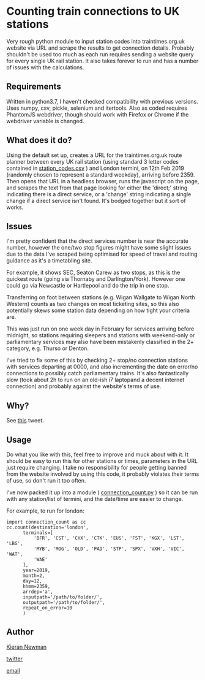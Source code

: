 # Counting train connections to UK stations

Very rough python module to input station codes into traintimes.org.uk website via URL and scrape the results to get connection details.
Probably shouldn't be used too much as each run requires sending a website query for every single UK rail station.
It also takes forever to run and has a number of issues with the calculations.

## Requirements

Written in python3.7, I haven't checked compatibility with previous versions.
Uses numpy, csv, pickle, selenium and itertools. Also as coded requires PhantomJS webdriver, though should work with Firefox or Chrome if the webdriver variable is changed.

## What does it do?

Using the default set up, creates a URL for the traintimes.org.uk route planner between every UK rail station (using standard 3 letter codes contained in [station_codes.csv](station_codes.csv) ) and London termini, on 12th Feb 2019 (randomly chosen to represent a standard weekday), arriving before 2359. Then opens that URL in a headless browser, runs the javascript on the page, and scrapes the text from that page looking for either the 'direct;' string indicating there is a direct service, or a 'change</a>' string indicating a single change if a direct service isn't found. It's bodged together but it sort of works.

## Issues
I'm pretty confident that the direct services number is near the accurate number, however the one/two stop figures might have some slight issues due to the data I've scraped being optimised for speed of travel and routing guidance as it's a timetabling site.

For example, it shows SEC, Seaton Carew as two stops, as this is the quickest route (going via Thornaby and Darlington/York). However one could go via Newcastle or Hartlepool and do the trip in one stop.

Transferring on foot between stations (e.g. Wigan Wallgate to Wigan North Western) counts as two changes on most ticketing sites, so this also potentially skews some station data depending on how tight your criteria are.

This was just run on one week day in February for services arriving before midnight, so stations requiring sleepers and stations with weekend-only or parliamentary services may also have been mistakenly classified in the 2+ category, e.g. Thurso or Denton.

I've tried to fix some of this by checking 2+ stop/no connection stations with services departing at 0000, and also incrementing the date on error/no connections to possibly catch parliamentary trains.
It's also fantastically slow (took about 2h to run on an old-ish i7 laptopand a decent internet connection) and probably against the website's terms of use.

## Why?

See [this](https://twitter.com/undertheraedar/status/1081979354958172160) tweet.

## Usage

Do what you like with this, feel free to improve and muck about with it. It should be easy to run this for other stations or times, parameters in the URL just require changing. I take no responsibility for people getting banned from the website involved by using this code, it probably violates their terms of use, so don't run it too often.

I've now packed it up into a module ( [connection_count.py](connection_count.py) ) so it can be run with any station/list of termini, and the date/time are easier to change.

For example, to run for london:
    
    import connection_count as cc
    cc.count(destination='london',
          terminals=[
              'BFR', 'CST', 'CHX', 'CTK', 'EUS', 'FST', 'KGX', 'LST', 'LBG',
              'MYB', 'MOG', 'OLD', 'PAD', 'STP', 'SPX', 'VXH', 'VIC', 'WAT',
              'WAE'
          ],
          year=2019,
          month=2,
          day=12,
          hhmm=2359,
          arrdep='a',
          inputpath='/path/to/folder/',
          outputpath='/path/to/folder/',
          repeat_on_error=10
          )

## Author
[Kieran Newman](https://github.com/mm14kwn)

[twitter](https://twitter.com/KW_Newman)

[email](mailto:newman.kieranw@gmail.com)
